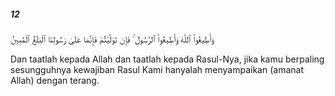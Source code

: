 ##### 12

<span class="ayah">وَأَطِيعُوا۟ ٱللَّهَ وَأَطِيعُوا۟ ٱلرَّسُولَ ۚ فَإِن تَوَلَّيْتُمْ فَإِنَّمَا عَلَىٰ رَسُولِنَا ٱلْبَلَٰغُ ٱلْمُبِينُ</span>

<span class="ayah_translation">Dan taatlah kepada Allah dan taatlah kepada Rasul-Nya, jika kamu berpaling sesungguhnya kewajiban Rasul Kami hanyalah menyampaikan (amanat Allah) dengan terang.</span>
